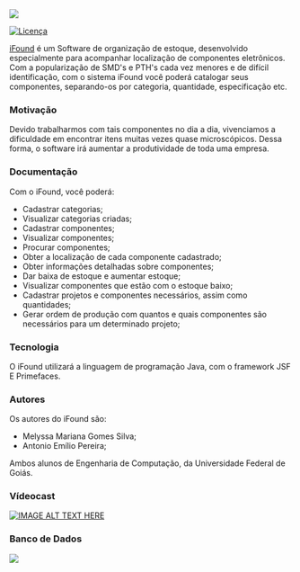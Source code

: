 <img src="https://media.discordapp.net/attachments/692689155943301195/751922403382132896/Sem_Titulo-1sd.png">

[![Licença](https://img.shields.io/github/license/tastyigniter/TastyIgniter.svg?label=License&style=flat-square)](https://github.com/tastyigniter/TastyIgniter/blob/master/LICENSE.txt)

[iFound](https://github.com/antonio-emilio/projeto_ed1) é um Software de organização de estoque, desenvolvido especialmente para acompanhar localização de componentes eletrônicos. Com a popularização de SMD's e PTH's cada vez menores e de difícil identificação, com o sistema iFound você poderá catalogar seus componentes, separando-os por categoria, quantidade, especificação etc.


### Motivação
Devido trabalharmos com tais componentes no dia a dia, vivenciamos a dificuldade em encontrar itens muitas vezes quase microscópicos. Dessa forma, o software irá aumentar a produtividade de toda uma empresa.


### Documentação
Com o iFound, você poderá:
* Cadastrar categorias;
* Visualizar categorias criadas;
* Cadastrar componentes;
* Visualizar componentes;
* Procurar componentes;
* Obter a localização de cada componente cadastrado;
* Obter informações detalhadas sobre componentes;
* Dar baixa de estoque e aumentar estoque;
* Visualizar componentes que estão com o estoque baixo;
* Cadastrar projetos e componentes necessários, assim como quantidades;
* Gerar ordem de produção com quantos e quais componentes são necessários para um determinado projeto;

### Tecnologia
O iFound utilizará a linguagem de programação Java, com o framework JSF E Primefaces.

### Autores
Os autores do iFound são:
* Melyssa Mariana Gomes Silva;
* Antonio Emílio Pereira;

Ambos alunos de Engenharia de Computação, da Universidade Federal de Goiás.

### Vídeocast 
[![IMAGE ALT TEXT HERE](https://wallpaperaccess.com/full/798107.jpg)](https://youtu.be/cSIRz7Zs4-4)


### Banco de Dados 
<img src="https://media.discordapp.net/attachments/692689155943301195/757297936466968586/unknown.png?width=943&height=672">

